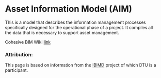 # Asset Information Model (AIM)​
This is a model that describes the information management processes specifically designed for the operational phase of a project. It compiles all the data that is necessary to support asset management.

Cohesive BIM Wiki [link](https://www.designingbuildings.co.uk/wiki/Asset_information_requirements_AIR)

### Attribution:
This page is based on information from the [IBIMD](https://www.ct.upt.ro/IBIMD/) project of which DTU is a participant.
